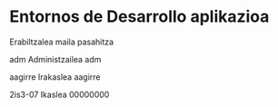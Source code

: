 # Entornos de Desarrollo aplikazioa

Erabiltzalea      maila               pasahitza

adm               Administzailea      adm

aagirre           Irakaslea           aagirre

2is3-07           Ikaslea             00000000
